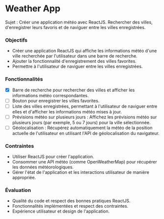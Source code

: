 # Weather App

Sujet : Créer une application météo avec ReactJS. Rechercher des villes, d'enregistrer leurs favoris et de naviguer entre les villes enregistrées.

### Objectifs

- Créer une application ReactJS qui affiche les informations météo d'une ville recherchée par l'utilisateur dans une barre de recherche.
- Ajouter la fonctionnalité d'enregistrement des villes favorites.
- Permettre à l'utilisateur de naviguer entre les villes enregistrées.

### Fonctionnalités

- [x] Barre de recherche pour rechercher des villes et afficher les informations météo correspondantes.
- [ ] Bouton pour enregistrer les villes favorites.
- [ ] Liste des villes enregistrées, permettant à l'utilisateur de naviguer entre elles et d'afficher les informations météo mises à jour.
- [ ] Prévisions météo sur plusieurs jours : Affichez les prévisions météo sur plusieurs jours (par exemple, 5 ou 7 jours) pour la ville sélectionnée.
- [ ] Géolocalisation : Récupérez automatiquement la météo de la position actuelle de l'utilisateur en utilisant l'API de géolocalisation du navigateur.

### Contraintes

- Utiliser ReactJS pour créer l'application.
- Consommer une API météo (comme OpenWeatherMap) pour récupérer les données météorologiques.
- Gérer l'état de l'application et les interactions utilisateur de manière appropriée.

### Évaluation

- Qualité du code et respect des bonnes pratiques ReactJS.
- Fonctionnalités implémentées et respect des contraintes.
- Expérience utilisateur et design de l'application.
